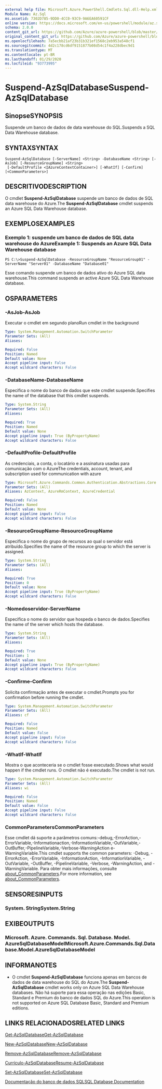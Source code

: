 ```yaml
---
external help file: Microsoft.Azure.PowerShell.Cmdlets.Sql.dll-Help.xml
Module Name: Az.Sql
ms.assetid: 7302D785-9DD0-4CC0-93C9-9A6EA60591CF
online version: https://docs.microsoft.com/en-us/powershell/module/az.sql/suspend-azsqldatabase
schema: 2.0.0
content_git_url: https://github.com/Azure/azure-powershell/blob/master/src/Sql/Sql/help/Suspend-AzSqlDatabase.md
original_content_git_url: https://github.com/Azure/azure-powershell/blob/master/src/Sql/Sql/help/Suspend-AzSqlDatabase.md
ms.openlocfilehash: 7a5ecbb21af23b31b321ef1568c2eb953a548cf1
ms.sourcegitcommit: 4d2c178cd6df9151877b08d54c1f4a228dbec9d1
ms.translationtype: MT
ms.contentlocale: pt-BR
ms.lasthandoff: 01/29/2020
ms.locfileid: "93773995"
---
```

# <span data-ttu-id="53ed7-101">Suspend-AzSqlDatabase</span><span class="sxs-lookup"><span data-stu-id="53ed7-101">Suspend-AzSqlDatabase</span></span>

## <span data-ttu-id="53ed7-102">Sinopse</span><span class="sxs-lookup"><span data-stu-id="53ed7-102">SYNOPSIS</span></span>
<span data-ttu-id="53ed7-103">Suspende um banco de dados de data warehouse do SQL.</span><span class="sxs-lookup"><span data-stu-id="53ed7-103">Suspends a SQL Data Warehouse database.</span></span>

## <span data-ttu-id="53ed7-104">SYNTAX</span><span class="sxs-lookup"><span data-stu-id="53ed7-104">SYNTAX</span></span>

```
Suspend-AzSqlDatabase [-ServerName] <String> -DatabaseName <String> [-AsJob] [-ResourceGroupName] <String>
 [-DefaultProfile <IAzureContextContainer>] [-WhatIf] [-Confirm] [<CommonParameters>]
```

## <span data-ttu-id="53ed7-105">DESCRITIVO</span><span class="sxs-lookup"><span data-stu-id="53ed7-105">DESCRIPTION</span></span>
<span data-ttu-id="53ed7-106">O cmdlet **Suspend-AzSqlDatabase** suspende um banco de dados de SQL data warehouse do Azure.</span><span class="sxs-lookup"><span data-stu-id="53ed7-106">The **Suspend-AzSqlDatabase** cmdlet suspends an Azure SQL Data Warehouse database.</span></span>

## <span data-ttu-id="53ed7-107">EXEMPLOS</span><span class="sxs-lookup"><span data-stu-id="53ed7-107">EXAMPLES</span></span>

### <span data-ttu-id="53ed7-108">Exemplo 1: suspende um banco de dados de SQL data warehouse do Azure</span><span class="sxs-lookup"><span data-stu-id="53ed7-108">Example 1: Suspends an Azure SQL Data Warehouse database</span></span>
```
PS C:\>Suspend-AzSqlDatabase -ResourceGroupName "ResourceGroup01" -ServerName "Server01" -DatabaseName "Database01"
```

<span data-ttu-id="53ed7-109">Esse comando suspende um banco de dados ativo do Azure SQL data warehouse.</span><span class="sxs-lookup"><span data-stu-id="53ed7-109">This command suspends an active Azure SQL Data Warehouse database.</span></span>

## <span data-ttu-id="53ed7-110">OS</span><span class="sxs-lookup"><span data-stu-id="53ed7-110">PARAMETERS</span></span>

### <span data-ttu-id="53ed7-111">-AsJob</span><span class="sxs-lookup"><span data-stu-id="53ed7-111">-AsJob</span></span>
<span data-ttu-id="53ed7-112">Executar o cmdlet em segundo plano</span><span class="sxs-lookup"><span data-stu-id="53ed7-112">Run cmdlet in the background</span></span>

```yaml
Type: System.Management.Automation.SwitchParameter
Parameter Sets: (All)
Aliases:

Required: False
Position: Named
Default value: None
Accept pipeline input: False
Accept wildcard characters: False
```

### <span data-ttu-id="53ed7-113">-DatabaseName</span><span class="sxs-lookup"><span data-stu-id="53ed7-113">-DatabaseName</span></span>
<span data-ttu-id="53ed7-114">Especifica o nome do banco de dados que este cmdlet suspende.</span><span class="sxs-lookup"><span data-stu-id="53ed7-114">Specifies the name of the database that this cmdlet suspends.</span></span>

```yaml
Type: System.String
Parameter Sets: (All)
Aliases:

Required: True
Position: Named
Default value: None
Accept pipeline input: True (ByPropertyName)
Accept wildcard characters: False
```

### <span data-ttu-id="53ed7-115">-DefaultProfile</span><span class="sxs-lookup"><span data-stu-id="53ed7-115">-DefaultProfile</span></span>
<span data-ttu-id="53ed7-116">As credenciais, a conta, o locatário e a assinatura usadas para comunicação com o Azure</span><span class="sxs-lookup"><span data-stu-id="53ed7-116">The credentials, account, tenant, and subscription used for communication with azure</span></span>

```yaml
Type: Microsoft.Azure.Commands.Common.Authentication.Abstractions.Core.IAzureContextContainer
Parameter Sets: (All)
Aliases: AzContext, AzureRmContext, AzureCredential

Required: False
Position: Named
Default value: None
Accept pipeline input: False
Accept wildcard characters: False
```

### <span data-ttu-id="53ed7-117">-ResourceGroupName</span><span class="sxs-lookup"><span data-stu-id="53ed7-117">-ResourceGroupName</span></span>
<span data-ttu-id="53ed7-118">Especifica o nome do grupo de recursos ao qual o servidor está atribuído.</span><span class="sxs-lookup"><span data-stu-id="53ed7-118">Specifies the name of the resource group to which the server is assigned.</span></span>

```yaml
Type: System.String
Parameter Sets: (All)
Aliases:

Required: True
Position: 0
Default value: None
Accept pipeline input: True (ByPropertyName)
Accept wildcard characters: False
```

### <span data-ttu-id="53ed7-119">-Nomedoservidor</span><span class="sxs-lookup"><span data-stu-id="53ed7-119">-ServerName</span></span>
<span data-ttu-id="53ed7-120">Especifica o nome do servidor que hospeda o banco de dados.</span><span class="sxs-lookup"><span data-stu-id="53ed7-120">Specifies the name of the server which hosts the database.</span></span>

```yaml
Type: System.String
Parameter Sets: (All)
Aliases:

Required: True
Position: 1
Default value: None
Accept pipeline input: True (ByPropertyName)
Accept wildcard characters: False
```

### <span data-ttu-id="53ed7-121">-Confirme</span><span class="sxs-lookup"><span data-stu-id="53ed7-121">-Confirm</span></span>
<span data-ttu-id="53ed7-122">Solicita confirmação antes de executar o cmdlet.</span><span class="sxs-lookup"><span data-stu-id="53ed7-122">Prompts you for confirmation before running the cmdlet.</span></span>

```yaml
Type: System.Management.Automation.SwitchParameter
Parameter Sets: (All)
Aliases: cf

Required: False
Position: Named
Default value: False
Accept pipeline input: False
Accept wildcard characters: False
```

### <span data-ttu-id="53ed7-123">-WhatIf</span><span class="sxs-lookup"><span data-stu-id="53ed7-123">-WhatIf</span></span>
<span data-ttu-id="53ed7-124">Mostra o que aconteceria se o cmdlet fosse executado.</span><span class="sxs-lookup"><span data-stu-id="53ed7-124">Shows what would happen if the cmdlet runs.</span></span>
<span data-ttu-id="53ed7-125">O cmdlet não é executado.</span><span class="sxs-lookup"><span data-stu-id="53ed7-125">The cmdlet is not run.</span></span>

```yaml
Type: System.Management.Automation.SwitchParameter
Parameter Sets: (All)
Aliases: wi

Required: False
Position: Named
Default value: False
Accept pipeline input: False
Accept wildcard characters: False
```

### <span data-ttu-id="53ed7-126">CommonParameters</span><span class="sxs-lookup"><span data-stu-id="53ed7-126">CommonParameters</span></span>
<span data-ttu-id="53ed7-127">Esse cmdlet dá suporte a parâmetros comuns:-debug,-ErrorAction,-ErrorVariable,-Informationaction,-InformationVariable,-OutVariable,-OutBuffer,-PipelineVariable,-Verbose-WarningAction e-WarningVariable.</span><span class="sxs-lookup"><span data-stu-id="53ed7-127">This cmdlet supports the common parameters: -Debug, -ErrorAction, -ErrorVariable, -InformationAction, -InformationVariable, -OutVariable, -OutBuffer, -PipelineVariable, -Verbose, -WarningAction, and -WarningVariable.</span></span> <span data-ttu-id="53ed7-128">Para obter mais informações, consulte [about_CommonParameters](https://go.microsoft.com/fwlink/?LinkID=113216).</span><span class="sxs-lookup"><span data-stu-id="53ed7-128">For more information, see [about_CommonParameters](https://go.microsoft.com/fwlink/?LinkID=113216).</span></span>

## <span data-ttu-id="53ed7-129">SENSORES</span><span class="sxs-lookup"><span data-stu-id="53ed7-129">INPUTS</span></span>

### <span data-ttu-id="53ed7-130">System. String</span><span class="sxs-lookup"><span data-stu-id="53ed7-130">System.String</span></span>

## <span data-ttu-id="53ed7-131">EXIBE</span><span class="sxs-lookup"><span data-stu-id="53ed7-131">OUTPUTS</span></span>

### <span data-ttu-id="53ed7-132">Microsoft. Azure. Commands. Sql. Database. Model. AzureSqlDatabaseModel</span><span class="sxs-lookup"><span data-stu-id="53ed7-132">Microsoft.Azure.Commands.Sql.Database.Model.AzureSqlDatabaseModel</span></span>

## <span data-ttu-id="53ed7-133">INFORMA</span><span class="sxs-lookup"><span data-stu-id="53ed7-133">NOTES</span></span>
* <span data-ttu-id="53ed7-134">O cmdlet **Suspend-AzSqlDatabase** funciona apenas em bancos de dados de data warehouse do SQL do Azure.</span><span class="sxs-lookup"><span data-stu-id="53ed7-134">The **Suspend-AzSqlDatabase** cmdlet works only on Azure SQL Data Warehouse databases.</span></span> <span data-ttu-id="53ed7-135">Não há suporte para essa operação nas edições Basic, Standard e Premium do banco de dados SQL do Azure.</span><span class="sxs-lookup"><span data-stu-id="53ed7-135">This operation is not supported on Azure SQL Database Basic, Standard and Premium editions.</span></span>

## <span data-ttu-id="53ed7-136">LINKS RELACIONADOS</span><span class="sxs-lookup"><span data-stu-id="53ed7-136">RELATED LINKS</span></span>

[<span data-ttu-id="53ed7-137">Get-AzSqlDatabase</span><span class="sxs-lookup"><span data-stu-id="53ed7-137">Get-AzSqlDatabase</span></span>](./Get-AzSqlDatabase.md)

[<span data-ttu-id="53ed7-138">New-AzSqlDatabase</span><span class="sxs-lookup"><span data-stu-id="53ed7-138">New-AzSqlDatabase</span></span>](./New-AzSqlDatabase.md)

[<span data-ttu-id="53ed7-139">Remove-AzSqlDatabase</span><span class="sxs-lookup"><span data-stu-id="53ed7-139">Remove-AzSqlDatabase</span></span>](./Remove-AzSqlDatabase.md)

[<span data-ttu-id="53ed7-140">Currículo-AzSqlDatabase</span><span class="sxs-lookup"><span data-stu-id="53ed7-140">Resume-AzSqlDatabase</span></span>](./Resume-AzSqlDatabase.md)

[<span data-ttu-id="53ed7-141">Set-AzSqlDatabase</span><span class="sxs-lookup"><span data-stu-id="53ed7-141">Set-AzSqlDatabase</span></span>](./Set-AzSqlDatabase.md)

[<span data-ttu-id="53ed7-142">Documentação do banco de dados SQL</span><span class="sxs-lookup"><span data-stu-id="53ed7-142">SQL Database Documentation</span></span>](https://docs.microsoft.com/azure/sql-database/)


